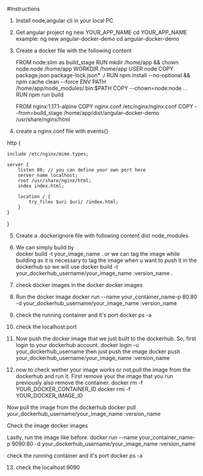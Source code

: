 #Instructions

1. Install node,angular cli in your local PC

2. Get angular project 
ng new YOUR_APP_NAME
cd YOUR_APP_NAME
example: 
ng new angular-docker-demo
cd angular-docker-demo

3. Create a docker file with the following content 

      FROM node:slim as build_stage
      RUN mkdir /home/app && chown node:node /home/app
      WORKDIR /home/app
      USER node
      COPY package.json package-lock.json* ./
      RUN npm install --no-optional && npm cache clean --force
      ENV PATH /home/app/node_modules/.bin:$PATH
      COPY --chown=node:node . .
      RUN npm run build

      FROM nginx:1.17.1-alpine
      COPY nginx.conf /etc/nginx/nginx.conf
      COPY --from=build_stage /home/app/dist/angular-docker-demo /usr/share/nginx/html
    


4. create a nginx.conf file with 
events{}

http {

    include /etc/nginx/mime.types;

    server {
        listen 80; // you can define your own port here
        server_name localhost;
        root /usr/share/nginx/html;
        index index.html;

        location / {
            try_files $uri $uri/ /index.html;
        }
    }
}

5. Create a .dockerignore file with following content
dist
node_modules

6. We can simply build by  
docker build -t your_image_name .
or we can tag the image while building as it is necessary to tag the image when u want to push it in the dockerhub
so we will use 
docker build -t your_dockerhub_username/your_image_name :version_name .

7. check docker images in the docker 
docker images

8. Run the docker image
docker run --name your_container_name-p 80:80 -d your_dockerhub_username/your_image_name :version_name

9. check the running container and it's port 
docker ps -a

10. check the localhost:port

11. Now push the docker image that we just built to the dockerhub.
 So, first login to your dockerhub account.
docker login -u your_dockerhub_username 
then just push the image 
docker push your_dockerhub_username/your_image_name :version_name

12. now to check wether your image works or not,pull the image from the dockerhub and run it.
First remove your the image that you run previously also remove the container.
docker rm -f YOUR_DOCKER_CONTAINER_ID
docker rmi -f YOUR_DOCKER_IMAGE_ID 

Now pull the image from the dockerhub
docker pull your_dockerhub_username/your_image_name :version_name

Check the image 
docker images

Lastly, run the image like before.
docker run --name your_container_name-p 9090:80 -d your_dockerhub_username/your_image_name :version_name

check the running container and it's port 
docker ps -a

13.  check the localhost:9090 
